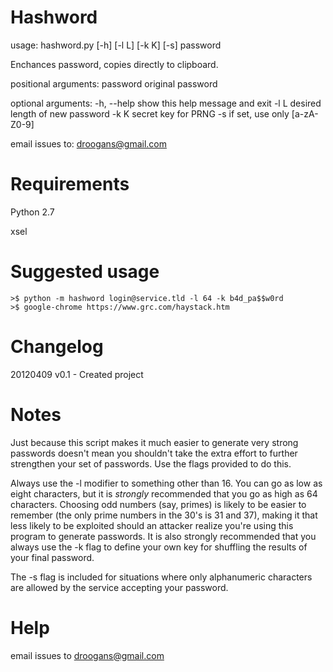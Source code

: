 Hashword 
========
usage: hashword.py [-h] [-l L] [-k K] [-s] password

Enchances password, copies directly to clipboard.

positional arguments:
  password    original password

optional arguments:
  -h, --help  show this help message and exit
  -l L        desired length of new password
  -k K        secret key for PRNG
  -s          if set, use only [a-zA-Z0-9]

email issues to: droogans@gmail.com

Requirements
============
Python 2.7

xsel

Suggested usage
===============
    >$ python -m hashword login@service.tld -l 64 -k b4d_pa$$w0rd
    >$ google-chrome https://www.grc.com/haystack.htm

Changelog
=========
20120409 v0.1 - Created project 

Notes
=====
Just because this script makes it much easier to generate very strong
passwords doesn't mean you shouldn't take the extra effort to further
strengthen your set of passwords. Use the flags provided to do this.

Always use the -l modifier to something other than 16. You can go as low
as eight characters, but it is *strongly* recommended that you go as 
high as 64 characters. Choosing odd numbers (say, primes) is likely to 
be easier to remember (the only prime numbers in the 30's is 31 and 37),
making it that less likely to be exploited should an attacker realize
you're using this program to generate passwords. It is also strongly 
recommended that you always use the -k flag to define your own key for
shuffling the results of your final password.

The -s flag is included for situations where only alphanumeric 
characters are allowed by the service accepting your password.

Help
====
email issues to droogans@gmail.com

